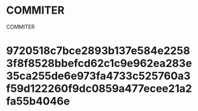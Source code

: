 # COMMITER
COMMITER






# 9720518c7bce2893b137e584e22583f8f8528bbefcd62c1c9e962ea283e35ca255de6e973fa4733c525760a3f59d122260f9dc0859a477ecee21a2fa55b4046e

